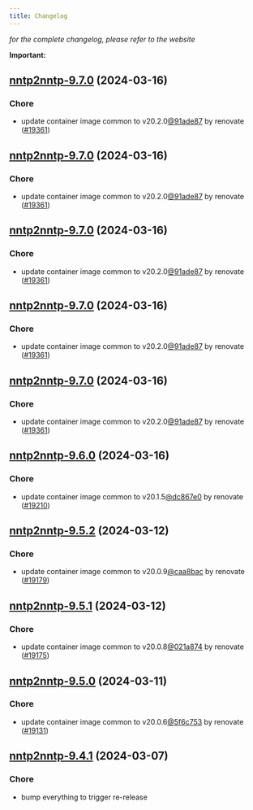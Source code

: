 ```yaml
---
title: Changelog
---
```



*for the complete changelog, please refer to the website*

**Important:**


## [nntp2nntp-9.7.0](https://github.com/truecharts/charts/compare/nntp2nntp-9.6.0...nntp2nntp-9.7.0) (2024-03-16)

### Chore



- update container image common to v20.2.0[@91ade87](https://github.com/91ade87) by renovate ([#19361](https://github.com/truecharts/charts/issues/19361))


## [nntp2nntp-9.7.0](https://github.com/truecharts/charts/compare/nntp2nntp-9.6.0...nntp2nntp-9.7.0) (2024-03-16)

### Chore



- update container image common to v20.2.0[@91ade87](https://github.com/91ade87) by renovate ([#19361](https://github.com/truecharts/charts/issues/19361))


## [nntp2nntp-9.7.0](https://github.com/truecharts/charts/compare/nntp2nntp-9.6.0...nntp2nntp-9.7.0) (2024-03-16)

### Chore



- update container image common to v20.2.0[@91ade87](https://github.com/91ade87) by renovate ([#19361](https://github.com/truecharts/charts/issues/19361))


## [nntp2nntp-9.7.0](https://github.com/truecharts/charts/compare/nntp2nntp-9.6.0...nntp2nntp-9.7.0) (2024-03-16)

### Chore



- update container image common to v20.2.0[@91ade87](https://github.com/91ade87) by renovate ([#19361](https://github.com/truecharts/charts/issues/19361))


## [nntp2nntp-9.7.0](https://github.com/truecharts/charts/compare/nntp2nntp-9.6.0...nntp2nntp-9.7.0) (2024-03-16)

### Chore



- update container image common to v20.2.0[@91ade87](https://github.com/91ade87) by renovate ([#19361](https://github.com/truecharts/charts/issues/19361))


## [nntp2nntp-9.6.0](https://github.com/truecharts/charts/compare/nntp2nntp-9.5.2...nntp2nntp-9.6.0) (2024-03-16)

### Chore



- update container image common to v20.1.5[@dc867e0](https://github.com/dc867e0) by renovate ([#19210](https://github.com/truecharts/charts/issues/19210))


## [nntp2nntp-9.5.2](https://github.com/truecharts/charts/compare/nntp2nntp-9.5.1...nntp2nntp-9.5.2) (2024-03-12)

### Chore



- update container image common to v20.0.9[@caa8bac](https://github.com/caa8bac) by renovate ([#19179](https://github.com/truecharts/charts/issues/19179))


## [nntp2nntp-9.5.1](https://github.com/truecharts/charts/compare/nntp2nntp-9.5.0...nntp2nntp-9.5.1) (2024-03-12)

### Chore



- update container image common to v20.0.8[@021a874](https://github.com/021a874) by renovate ([#19175](https://github.com/truecharts/charts/issues/19175))


## [nntp2nntp-9.5.0](https://github.com/truecharts/charts/compare/nntp2nntp-9.4.1...nntp2nntp-9.5.0) (2024-03-11)

### Chore



- update container image common to v20.0.6[@5f6c753](https://github.com/5f6c753) by renovate ([#19131](https://github.com/truecharts/charts/issues/19131))


## [nntp2nntp-9.4.1](https://github.com/truecharts/charts/compare/nntp2nntp-9.4.0...nntp2nntp-9.4.1) (2024-03-07)

### Chore



- bump everything to trigger re-release

